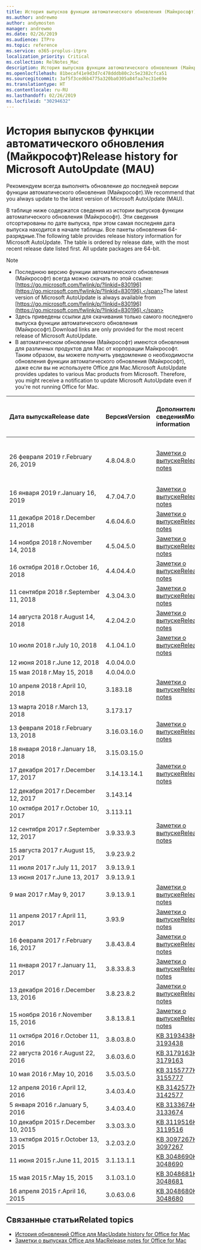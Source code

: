 ```yaml
---
title: История выпусков функции автоматического обновления (Майкрософт)
ms.author: andrewmo
author: andymosten
manager: andrewmo
ms.date: 02/26/2019
ms.audience: ITPro
ms.topic: reference
ms.service: o365-proplus-itpro
localization_priority: Critical
ms.collection: RelNotes_Mac
description: История выпусков функции автоматического обновления (Майкрософт) для ИТ-специалистов
ms.openlocfilehash: 81becaf41e9d3d7c478dddb80c2c5e2382cfca51
ms.sourcegitcommit: 3af5f3ced6b4775a320ba0305a84faa7ec31e69e
ms.translationtype: HT
ms.contentlocale: ru-RU
ms.lasthandoff: 02/26/2019
ms.locfileid: "30294632"
---
```

# <a name="release-history-for-microsoft-autoupdate-mau"></a><span data-ttu-id="7fe46-103">История выпусков функции автоматического обновления (Майкрософт)</span><span class="sxs-lookup"><span data-stu-id="7fe46-103">Release history for Microsoft AutoUpdate (MAU)</span></span>
 
<span data-ttu-id="7fe46-104">Рекомендуем всегда выполнять обновление до последней версии функции автоматического обновления (Майкрософт).</span><span class="sxs-lookup"><span data-stu-id="7fe46-104">We recommend that you always update to the latest version of Microsoft AutoUpdate (MAU).</span></span>

<span data-ttu-id="7fe46-p101">В таблице ниже содержатся сведения из истории выпусков функции автоматического обновления (Майкрософт). Эти сведения отсортированы по дате выпуска, при этом самая последняя дата выпуска находится в начале таблицы. Все пакеты обновления 64-разрядные.</span><span class="sxs-lookup"><span data-stu-id="7fe46-p101">The following table provides release history information for Microsoft AutoUpdate. The table is ordered by release date, with the most recent release date listed first. All update packages are 64-bit.</span></span>


> [!NOTE]
> - <span data-ttu-id="7fe46-108">Последнюю версию функции автоматического обновления (Майкрософт) всегда можно скачать по этой ссылке: [https://go.microsoft.com/fwlink/p/?linkid=830196](https://go.microsoft.com/fwlink/p/?linkid=830196).</span><span class="sxs-lookup"><span data-stu-id="7fe46-108">The latest version of Microsoft AutoUpdate is always available from [https://go.microsoft.com/fwlink/p/?linkid=830196](https://go.microsoft.com/fwlink/p/?linkid=830196).</span></span>
> - <span data-ttu-id="7fe46-109">Здесь приведены ссылки для скачивания только самого последнего выпуска функции автоматического обновления (Майкрософт).</span><span class="sxs-lookup"><span data-stu-id="7fe46-109">Download links are only provided for the most recent release of Microsoft AutoUpdate.</span></span>
> - <span data-ttu-id="7fe46-p102">В автоматическом обновлении (Майкрософт) имеются обновления для различных продуктов для Mac от корпорации Майкрософт. Таким образом, вы можете получить уведомление о необходимости обновления функции автоматического обновления (Майкрософт), даже если вы не используете Office для Mac.</span><span class="sxs-lookup"><span data-stu-id="7fe46-p102">Microsoft AutoUpdate provides updates to various Mac products from Microsoft. Therefore, you might receive a notification to update Microsoft AutoUpdate even if you're not running Office for Mac.</span></span>
  
|<span data-ttu-id="7fe46-112">**Дата выпуска**</span><span class="sxs-lookup"><span data-stu-id="7fe46-112">**Release date**</span></span>|<span data-ttu-id="7fe46-113">**Версия**</span><span class="sxs-lookup"><span data-stu-id="7fe46-113">**Version**</span></span>|<span data-ttu-id="7fe46-114">**Дополнительные сведения**</span><span class="sxs-lookup"><span data-stu-id="7fe46-114">**More information**</span></span>|<span data-ttu-id="7fe46-115">**Ссылка для скачивания пакета обновления**</span><span class="sxs-lookup"><span data-stu-id="7fe46-115">**Download link for the update package**</span></span>|
|:-----|:-----|:-----|:-----|
|<span data-ttu-id="7fe46-116">26 февраля 2019 г.</span><span class="sxs-lookup"><span data-stu-id="7fe46-116">February 26, 2019</span></span> <br/>|<span data-ttu-id="7fe46-117">4.8.0</span><span class="sxs-lookup"><span data-stu-id="7fe46-117">4.8.0</span></span> <br/> | [<span data-ttu-id="7fe46-118">Заметки о выпуске</span><span class="sxs-lookup"><span data-stu-id="7fe46-118">Release notes</span></span>](release-notes-office-for-mac.md#january-2019-release) <br/> |[<span data-ttu-id="7fe46-119">Скачать автоматическое обновление (Майкрософт) версии 4.8.0</span><span class="sxs-lookup"><span data-stu-id="7fe46-119">Download MAU 4.5.0</span></span>](https://go.microsoft.com/fwlink/p/?linkid=830196) <br/> |
|<span data-ttu-id="7fe46-120">16 января 2019 г.</span><span class="sxs-lookup"><span data-stu-id="7fe46-120">January 16, 2019</span></span> <br/>|<span data-ttu-id="7fe46-121">4.7.0</span><span class="sxs-lookup"><span data-stu-id="7fe46-121">4.7.0</span></span> <br/> | [<span data-ttu-id="7fe46-122">Заметки о выпуске</span><span class="sxs-lookup"><span data-stu-id="7fe46-122">Release notes</span></span>](release-notes-office-for-mac.md#january-2019-release) <br/> | |
|<span data-ttu-id="7fe46-123">11 декабря 2018 г.</span><span class="sxs-lookup"><span data-stu-id="7fe46-123">December 11,2018</span></span> <br/>|<span data-ttu-id="7fe46-124">4.6.0</span><span class="sxs-lookup"><span data-stu-id="7fe46-124">4.6.0</span></span> <br/> | [<span data-ttu-id="7fe46-125">Заметки о выпуске</span><span class="sxs-lookup"><span data-stu-id="7fe46-125">Release notes</span></span>](release-notes-office-for-mac.md#december-2018-release) <br/> ||
|<span data-ttu-id="7fe46-126">14 ноября 2018 г.</span><span class="sxs-lookup"><span data-stu-id="7fe46-126">November 14, 2018</span></span> <br/> |<span data-ttu-id="7fe46-127">4.5.0</span><span class="sxs-lookup"><span data-stu-id="7fe46-127">4.5.0</span></span> <br/> |[<span data-ttu-id="7fe46-128">Заметки о выпуске</span><span class="sxs-lookup"><span data-stu-id="7fe46-128">Release notes</span></span>](release-notes-office-for-mac.md#november-2018-release) <br/> | |
|<span data-ttu-id="7fe46-129">16 октября 2018 г.</span><span class="sxs-lookup"><span data-stu-id="7fe46-129">October 16, 2018</span></span> <br/> |<span data-ttu-id="7fe46-130">4.4.0</span><span class="sxs-lookup"><span data-stu-id="7fe46-130">4.4.0</span></span> <br/> |[<span data-ttu-id="7fe46-131">Заметки о выпуске</span><span class="sxs-lookup"><span data-stu-id="7fe46-131">Release notes</span></span>](release-notes-office-for-mac.md#october-2018-release) <br/> | |
|<span data-ttu-id="7fe46-132">11 сентября 2018 г.</span><span class="sxs-lookup"><span data-stu-id="7fe46-132">September 11, 2018</span></span>  <br/> |<span data-ttu-id="7fe46-133">4.3.0</span><span class="sxs-lookup"><span data-stu-id="7fe46-133">4.3.0</span></span>  <br/> |[<span data-ttu-id="7fe46-134">Заметки о выпуске</span><span class="sxs-lookup"><span data-stu-id="7fe46-134">Release notes</span></span>](release-notes-office-for-mac.md#september-2018-release) <br/> | |
|<span data-ttu-id="7fe46-135">14 августа 2018 г.</span><span class="sxs-lookup"><span data-stu-id="7fe46-135">August 14, 2018</span></span>  <br/> |<span data-ttu-id="7fe46-136">4.2.0</span><span class="sxs-lookup"><span data-stu-id="7fe46-136">4.2.0</span></span>  <br/> |[<span data-ttu-id="7fe46-137">Заметки о выпуске</span><span class="sxs-lookup"><span data-stu-id="7fe46-137">Release notes</span></span>](release-notes-office-for-mac.md#august-2018-release) <br/> | |
|<span data-ttu-id="7fe46-138">10 июля 2018 г.</span><span class="sxs-lookup"><span data-stu-id="7fe46-138">July 10, 2018</span></span>  <br/> |<span data-ttu-id="7fe46-139">4.1.0</span><span class="sxs-lookup"><span data-stu-id="7fe46-139">4.1.0</span></span>  <br/> |[<span data-ttu-id="7fe46-140">Заметки о выпуске</span><span class="sxs-lookup"><span data-stu-id="7fe46-140">Release notes</span></span>](release-notes-office-for-mac.md#july-2018-release) <br/> | |
|<span data-ttu-id="7fe46-141">12 июня 2018 г.</span><span class="sxs-lookup"><span data-stu-id="7fe46-141">June 12, 2018</span></span>  <br/> |<span data-ttu-id="7fe46-142">4.0.0</span><span class="sxs-lookup"><span data-stu-id="7fe46-142">4.0.0</span></span>  <br/> |||
|<span data-ttu-id="7fe46-143">15 мая 2018 г.</span><span class="sxs-lookup"><span data-stu-id="7fe46-143">May 15, 2018</span></span>  <br/> |<span data-ttu-id="7fe46-144">4.0.0</span><span class="sxs-lookup"><span data-stu-id="7fe46-144">4.0.0</span></span>  <br/> |||
|<span data-ttu-id="7fe46-145">10 апреля 2018 г.</span><span class="sxs-lookup"><span data-stu-id="7fe46-145">April 10, 2018</span></span>  <br/> |<span data-ttu-id="7fe46-146">3.18</span><span class="sxs-lookup"><span data-stu-id="7fe46-146">3.18</span></span>  <br/> |[<span data-ttu-id="7fe46-147">Заметки о выпуске</span><span class="sxs-lookup"><span data-stu-id="7fe46-147">Release notes</span></span>](release-notes-office-for-mac.md#april-2018-release) <br/> ||
|<span data-ttu-id="7fe46-148">13 марта 2018 г.</span><span class="sxs-lookup"><span data-stu-id="7fe46-148">March 13, 2018</span></span>  <br/> |<span data-ttu-id="7fe46-149">3.17</span><span class="sxs-lookup"><span data-stu-id="7fe46-149">3.17</span></span>  <br/> |||
|<span data-ttu-id="7fe46-150">13 февраля 2018 г.</span><span class="sxs-lookup"><span data-stu-id="7fe46-150">February 13, 2018</span></span>  <br/> |<span data-ttu-id="7fe46-151">3.16.0</span><span class="sxs-lookup"><span data-stu-id="7fe46-151">3.16.0</span></span>  <br/> |[<span data-ttu-id="7fe46-152">Заметки о выпуске</span><span class="sxs-lookup"><span data-stu-id="7fe46-152">Release notes</span></span>](release-notes-office-for-mac.md#february-2018-release) <br/> | <br/> |
|<span data-ttu-id="7fe46-153">18 января 2018 г.</span><span class="sxs-lookup"><span data-stu-id="7fe46-153">January 18, 2018</span></span>  <br/> |<span data-ttu-id="7fe46-154">3.15.0</span><span class="sxs-lookup"><span data-stu-id="7fe46-154">3.15.0</span></span>  <br/> |<br/> |
|<span data-ttu-id="7fe46-155">17 декабря 2017 г.</span><span class="sxs-lookup"><span data-stu-id="7fe46-155">December 17, 2017</span></span>  <br/> |<span data-ttu-id="7fe46-156">3.14.1</span><span class="sxs-lookup"><span data-stu-id="7fe46-156">3.14.1</span></span>  <br/> |[<span data-ttu-id="7fe46-157">Заметки о выпуске</span><span class="sxs-lookup"><span data-stu-id="7fe46-157">Release notes</span></span>](release-notes-office-for-mac.md#december-2017-release) <br/> | <br/> |
|<span data-ttu-id="7fe46-158">12 декабря 2017 г.</span><span class="sxs-lookup"><span data-stu-id="7fe46-158">December 12, 2017</span></span>  <br/> |<span data-ttu-id="7fe46-159">3.14</span><span class="sxs-lookup"><span data-stu-id="7fe46-159">3.14</span></span>  <br/> ||  <br/> |
|<span data-ttu-id="7fe46-160">10 октября 2017 г.</span><span class="sxs-lookup"><span data-stu-id="7fe46-160">October 10, 2017</span></span>  <br/> |<span data-ttu-id="7fe46-161">3.11</span><span class="sxs-lookup"><span data-stu-id="7fe46-161">3.11</span></span>  <br/> ||<br/> |
|<span data-ttu-id="7fe46-162">12 сентября 2017 г.</span><span class="sxs-lookup"><span data-stu-id="7fe46-162">September 12, 2017</span></span>  <br/> |<span data-ttu-id="7fe46-163">3.9.3</span><span class="sxs-lookup"><span data-stu-id="7fe46-163">3.9.3</span></span>  <br/> |[<span data-ttu-id="7fe46-164">Заметки о выпуске</span><span class="sxs-lookup"><span data-stu-id="7fe46-164">Release notes</span></span>](release-notes-office-for-mac.md#september-2017-release) <br/> |<br/> |
|<span data-ttu-id="7fe46-165">15 августа 2017 г.</span><span class="sxs-lookup"><span data-stu-id="7fe46-165">August 15, 2017</span></span>  <br/> |<span data-ttu-id="7fe46-166">3.9.2</span><span class="sxs-lookup"><span data-stu-id="7fe46-166">3.9.2</span></span>  <br/> || <br/> |
|<span data-ttu-id="7fe46-167">11 июля 2017 г.</span><span class="sxs-lookup"><span data-stu-id="7fe46-167">July 11, 2017</span></span>  <br/> |<span data-ttu-id="7fe46-168">3.9.1</span><span class="sxs-lookup"><span data-stu-id="7fe46-168">3.9.1</span></span>  <br/> || <br/> |
|<span data-ttu-id="7fe46-169">13 июня 2017 г.</span><span class="sxs-lookup"><span data-stu-id="7fe46-169">June 13, 2017</span></span>  <br/> |<span data-ttu-id="7fe46-170">3.9.1</span><span class="sxs-lookup"><span data-stu-id="7fe46-170">3.9.1</span></span>  <br/> || <br/> |
|<span data-ttu-id="7fe46-171">9 мая 2017 г.</span><span class="sxs-lookup"><span data-stu-id="7fe46-171">May 9, 2017</span></span>  <br/> |<span data-ttu-id="7fe46-172">3.9.1</span><span class="sxs-lookup"><span data-stu-id="7fe46-172">3.9.1</span></span>  <br/> |[<span data-ttu-id="7fe46-173">Заметки о выпуске</span><span class="sxs-lookup"><span data-stu-id="7fe46-173">Release notes</span></span>](release-notes-office-for-mac.md#may-2017-release) <br/> | <br/> |
|<span data-ttu-id="7fe46-174">11 апреля 2017 г.</span><span class="sxs-lookup"><span data-stu-id="7fe46-174">April 11, 2017</span></span>  <br/> |<span data-ttu-id="7fe46-175">3.9</span><span class="sxs-lookup"><span data-stu-id="7fe46-175">3.9</span></span>  <br/> |[<span data-ttu-id="7fe46-176">Заметки о выпуске</span><span class="sxs-lookup"><span data-stu-id="7fe46-176">Release notes</span></span>](release-notes-office-for-mac.md#april-2017-release) <br/> |  <br/> |
|<span data-ttu-id="7fe46-177">16 февраля 2017 г.</span><span class="sxs-lookup"><span data-stu-id="7fe46-177">February 16, 2017</span></span>  <br/> |<span data-ttu-id="7fe46-178">3.8.4</span><span class="sxs-lookup"><span data-stu-id="7fe46-178">3.8.4</span></span>  <br/> |[<span data-ttu-id="7fe46-179">Заметки о выпуске</span><span class="sxs-lookup"><span data-stu-id="7fe46-179">Release notes</span></span>](release-notes-office-for-mac.md#february-2017-release) <br/> | <br/> |
|<span data-ttu-id="7fe46-180">11 января 2017 г.</span><span class="sxs-lookup"><span data-stu-id="7fe46-180">January 11, 2017</span></span>  <br/> |<span data-ttu-id="7fe46-181">3.8.3</span><span class="sxs-lookup"><span data-stu-id="7fe46-181">3.8.3</span></span>  <br/> |[<span data-ttu-id="7fe46-182">Заметки о выпуске</span><span class="sxs-lookup"><span data-stu-id="7fe46-182">Release notes</span></span>](release-notes-office-for-mac.md#january-2017-release) <br/> | <br/> |
|<span data-ttu-id="7fe46-183">13 декабря 2016 г.</span><span class="sxs-lookup"><span data-stu-id="7fe46-183">December 13, 2016</span></span>  <br/> |<span data-ttu-id="7fe46-184">3.8.2</span><span class="sxs-lookup"><span data-stu-id="7fe46-184">3.8.2</span></span>  <br/> |[<span data-ttu-id="7fe46-185">Заметки о выпуске</span><span class="sxs-lookup"><span data-stu-id="7fe46-185">Release notes</span></span>](release-notes-office-for-mac.md#december-2016-release) <br/> | <br/> |
|<span data-ttu-id="7fe46-186">15 ноября 2016 г.</span><span class="sxs-lookup"><span data-stu-id="7fe46-186">November 15, 2016</span></span>  <br/> |<span data-ttu-id="7fe46-187">3.8.1</span><span class="sxs-lookup"><span data-stu-id="7fe46-187">3.8.1</span></span>  <br/> |[<span data-ttu-id="7fe46-188">Заметки о выпуске</span><span class="sxs-lookup"><span data-stu-id="7fe46-188">Release notes</span></span>](release-notes-office-for-mac.md#november-2016-release) <br/> | <br/> |
|<span data-ttu-id="7fe46-189">11 октября 2016 г.</span><span class="sxs-lookup"><span data-stu-id="7fe46-189">October 11, 2016</span></span>  <br/> |<span data-ttu-id="7fe46-190">3.8.0</span><span class="sxs-lookup"><span data-stu-id="7fe46-190">3.8.0</span></span>  <br/> |[<span data-ttu-id="7fe46-191">KB 3193438</span><span class="sxs-lookup"><span data-stu-id="7fe46-191">KB 3193438</span></span>](https://support.microsoft.com/kb/3193438) <br/> | <br/> |
|<span data-ttu-id="7fe46-192">22 августа 2016 г.</span><span class="sxs-lookup"><span data-stu-id="7fe46-192">August 22, 2016</span></span>  <br/> |<span data-ttu-id="7fe46-193">3.6.0</span><span class="sxs-lookup"><span data-stu-id="7fe46-193">3.6.0</span></span>  <br/> |[<span data-ttu-id="7fe46-194">KB 3179163</span><span class="sxs-lookup"><span data-stu-id="7fe46-194">KB 3179163</span></span>](https://support.microsoft.com/kb/3179163) <br/> | <br/> |
|<span data-ttu-id="7fe46-195">10 мая 2016 г.</span><span class="sxs-lookup"><span data-stu-id="7fe46-195">May 10, 2016</span></span>  <br/> |<span data-ttu-id="7fe46-196">3.5.0</span><span class="sxs-lookup"><span data-stu-id="7fe46-196">3.5.0</span></span>  <br/> |[<span data-ttu-id="7fe46-197">KB 3155777</span><span class="sxs-lookup"><span data-stu-id="7fe46-197">KB 3155777</span></span>](https://support.microsoft.com/kb/3155777) <br/> | <br/> |
|<span data-ttu-id="7fe46-198">12 апреля 2016 г.</span><span class="sxs-lookup"><span data-stu-id="7fe46-198">April 12, 2016</span></span>  <br/> |<span data-ttu-id="7fe46-199">3.4.0</span><span class="sxs-lookup"><span data-stu-id="7fe46-199">3.4.0</span></span>  <br/> |[<span data-ttu-id="7fe46-200">KB 3142577</span><span class="sxs-lookup"><span data-stu-id="7fe46-200">KB 3142577</span></span>](https://support.microsoft.com/kb/3142577) <br/> | <br/> |
|<span data-ttu-id="7fe46-201">5 января 2016 г.</span><span class="sxs-lookup"><span data-stu-id="7fe46-201">January 5, 2016</span></span>  <br/> |<span data-ttu-id="7fe46-202">3.4.0</span><span class="sxs-lookup"><span data-stu-id="7fe46-202">3.4.0</span></span>  <br/> |[<span data-ttu-id="7fe46-203">KB 3133674</span><span class="sxs-lookup"><span data-stu-id="7fe46-203">KB 3133674</span></span>](https://support.microsoft.com/kb/3133674) <br/> | <br/> |
|<span data-ttu-id="7fe46-204">10 декабря 2015 г.</span><span class="sxs-lookup"><span data-stu-id="7fe46-204">December 10, 2015</span></span>  <br/> |<span data-ttu-id="7fe46-205">3.3.0</span><span class="sxs-lookup"><span data-stu-id="7fe46-205">3.3.0</span></span>  <br/> |[<span data-ttu-id="7fe46-206">KB 3119516</span><span class="sxs-lookup"><span data-stu-id="7fe46-206">KB 3119516</span></span>](https://support.microsoft.com/kb/3119516) <br/> | <br/> |
|<span data-ttu-id="7fe46-207">13 октября 2015 г.</span><span class="sxs-lookup"><span data-stu-id="7fe46-207">October 13, 2015</span></span>  <br/> |<span data-ttu-id="7fe46-208">3.2.0</span><span class="sxs-lookup"><span data-stu-id="7fe46-208">3.2.0</span></span>  <br/> |[<span data-ttu-id="7fe46-209">KB 3097267</span><span class="sxs-lookup"><span data-stu-id="7fe46-209">KB 3097267</span></span>](https://support.microsoft.com/kb/3097267) <br/> | <br/> |
|<span data-ttu-id="7fe46-210">11 июня 2015 г.</span><span class="sxs-lookup"><span data-stu-id="7fe46-210">June 11, 2015</span></span>  <br/> |<span data-ttu-id="7fe46-211">3.1.1</span><span class="sxs-lookup"><span data-stu-id="7fe46-211">3.1.1</span></span>  <br/> |[<span data-ttu-id="7fe46-212">KB 3048690</span><span class="sxs-lookup"><span data-stu-id="7fe46-212">KB 3048690</span></span>](https://support.microsoft.com/kb/3048690) <br/> | <br/> |
|<span data-ttu-id="7fe46-213">15 мая 2015 г.</span><span class="sxs-lookup"><span data-stu-id="7fe46-213">May 15, 2015</span></span>  <br/> |<span data-ttu-id="7fe46-214">3.1.0</span><span class="sxs-lookup"><span data-stu-id="7fe46-214">3.1.0</span></span>  <br/> |[<span data-ttu-id="7fe46-215">KB 3048681</span><span class="sxs-lookup"><span data-stu-id="7fe46-215">KB 3048681</span></span>](https://support.microsoft.com/kb/3048681) <br/> | <br/> |
|<span data-ttu-id="7fe46-216">16 апреля 2015 г.</span><span class="sxs-lookup"><span data-stu-id="7fe46-216">April 16, 2015</span></span>  <br/> |<span data-ttu-id="7fe46-217">3.0.6</span><span class="sxs-lookup"><span data-stu-id="7fe46-217">3.0.6</span></span>  <br/> |[<span data-ttu-id="7fe46-218">KB 3048680</span><span class="sxs-lookup"><span data-stu-id="7fe46-218">KB 3048680</span></span>](https://support.microsoft.com/kb/3048680) <br/> | <br/> |

## <a name="related-topics"></a><span data-ttu-id="7fe46-219">Связанные статьи</span><span class="sxs-lookup"><span data-stu-id="7fe46-219">Related topics</span></span>

- [<span data-ttu-id="7fe46-220">История обновлений Office для Mac</span><span class="sxs-lookup"><span data-stu-id="7fe46-220">Update history for Office for Mac</span></span>](update-history-office-for-mac.md)
- [<span data-ttu-id="7fe46-221">Заметки о выпусках Office для Mac</span><span class="sxs-lookup"><span data-stu-id="7fe46-221">Release notes for Office for Mac</span></span>](release-notes-office-for-mac.md) 